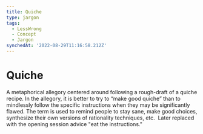 ```yaml
---
title: Quiche
type: jargon
tags:
  - LessWrong
  - Concept
  - Jargon
synchedAt: '2022-08-29T11:16:58.212Z'
---
```


# Quiche

A metaphorical allegory centered around following a rough-draft of a quiche recipe. In the allegory, it is better to try to “make good quiche” than to mindlessly follow the specific instructions when they may be significantly flawed. The term is used to remind people to stay sane, make good choices, synthesize their own versions of rationality techniques, etc.  Later replaced with the opening session advice "eat the instructions."

 
